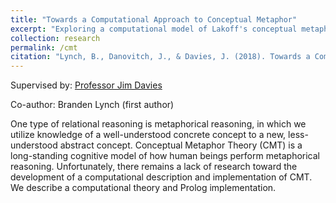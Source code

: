 ```yaml
---
title: "Towards a Computational Approach to Conceptual Metaphor"
excerpt: "Exploring a computational model of Lakoff's conceptual metaphor theory."
collection: research
permalink: /cmt
citation: "Lynch, B., Danovitch, J., & Davies, J. (2018). Towards a Computational Approach to Conceptual Metaphor. Unpublished conference paper accepted as abstract to CogSci 2019, Montreal, CA."
---
```


Supervised by: [Professor Jim Davies](https://carleton.ca/ics/people/davies-jim/)

Co-author: Branden Lynch (first author)

One type of relational reasoning is metaphorical reasoning, in which we utilize knowledge of a well-understood concrete concept to a new, less-understood abstract concept. Conceptual Metaphor Theory (CMT) is a long-standing cognitive model of how human beings perform metaphorical reasoning. Unfortunately, there remains a lack of research toward the development of a computational description and implementation of CMT. We describe a computational theory and Prolog implementation.
